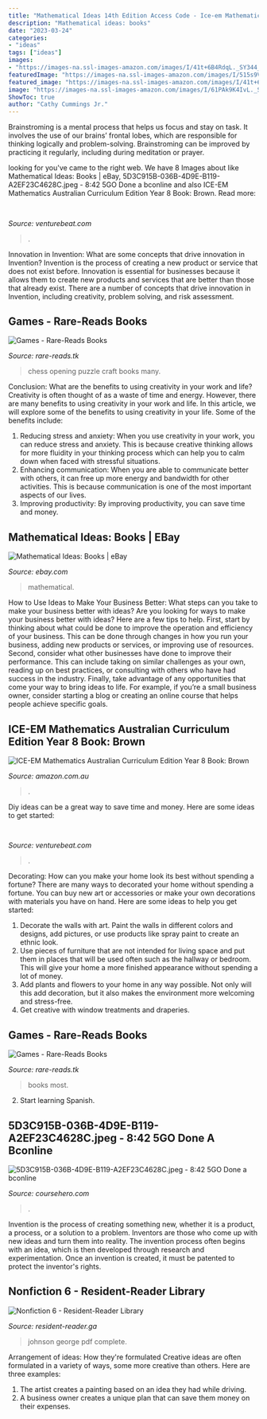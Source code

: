 ```yaml
---
title: "Mathematical Ideas 14th Edition Access Code - Ice-em Mathematics Australian Curriculum Edition Year 8 Book: Brown"
description: "Mathematical ideas: books"
date: "2023-03-24"
categories:
- "ideas"
tags: ["ideas"]
images:
- "https://images-na.ssl-images-amazon.com/images/I/41t+6B4RdqL._SY344_BO1,204,203,200_.jpg"
featuredImage: "https://images-na.ssl-images-amazon.com/images/I/515s9Vp-QwL._SX339_BO1,204,203,200_.jpg"
featured_image: "https://images-na.ssl-images-amazon.com/images/I/41t+6B4RdqL._SY344_BO1,204,203,200_.jpg"
image: "https://images-na.ssl-images-amazon.com/images/I/61PAk9K4IvL._SX381_BO1,204,203,200_.jpg"
ShowToc: true
author: "Cathy Cummings Jr."
---
```



Brainstroming is a mental process that helps us focus and stay on task. It involves the use of our brains’ frontal lobes, which are responsible for thinking logically and problem-solving. Brainstroming can be improved by practicing it regularly, including during meditation or prayer.

	

		
looking for  you've came to the right web. We have 8 Images about  like Mathematical Ideas: Books | eBay, 5D3C915B-036B-4D9E-B119-A2EF23C4628C.jpeg - 8:42 5GO Done a bconline and also ICE-EM Mathematics Australian Curriculum Edition Year 8 Book: Brown. Read more:
		
    
## 

<img loading=lazy src="https://venturebeat.com/wp-content/uploads/2020/03/Item_page.png?w=800" onerror="this.onerror=null;this.src='https://tse1.mm.bing.net/th?id=OIP.gP60ocmcV_93XCydU7yQ4QHaEw&amp;pid=15.1';" alt="">

_Source: venturebeat.com_

>. 

	

Innovation in Invention: What are some concepts that drive innovation in Invention?
Invention is the process of creating a new product or service that does not exist before. Innovation is essential for businesses because it allows them to create new products and services that are better than those that already exist. There are a number of concepts that drive innovation in Invention, including creativity, problem solving, and risk assessment.

    
## Games - Rare-Reads Books

<img loading=lazy src="https://images-na.ssl-images-amazon.com/images/I/515s9Vp-QwL._SX339_BO1,204,203,200_.jpg" onerror="this.onerror=null;this.src='https://tse1.mm.bing.net/th?id=OIP.jwQ5zsmbSyKyskbUM2I1yAAAAA&amp;pid=15.1';" alt="Games - Rare-Reads Books">

_Source: rare-reads.tk_

>chess opening puzzle craft books many. 

	

Conclusion: What are the benefits to using creativity in your work and life?
Creativity is often thought of as a waste of time and energy. However, there are many benefits to using creativity in your work and life. In this article, we will explore some of the benefits to using creativity in your life. Some of the benefits include: 
1) Reducing stress and anxiety: When you use creativity in your work, you can reduce stress and anxiety. This is because creative thinking allows for more fluidity in your thinking process which can help you to calm down when faced with stressful situations. 
2) Enhancing communication: When you are able to communicate better with others, it can free up more energy and bandwidth for other activities. This is because communication is one of the most important aspects of our lives. 
3) Improving productivity: By improving productivity, you can save time and money.

    
## Mathematical Ideas: Books | EBay

<img loading=lazy src="http://i.ebayimg.com/00/s/NTAwWDMyOQ==/z/7VQAAMXQVT9SslY4/$_3.JPG?set_id=2" onerror="this.onerror=null;this.src='https://tse4.mm.bing.net/th?id=OIP.qUC70L_LO5NjvM87gvnAiAAAAA&amp;pid=15.1';" alt="Mathematical Ideas: Books | eBay">

_Source: ebay.com_

>mathematical. 

	

How to Use Ideas to Make Your Business Better: What steps can you take to make your business better with ideas?
Are you looking for ways to make your business better with ideas? Here are a few tips to help. First, start by thinking about what could be done to improve the operation and efficiency of your business. This can be done through changes in how you run your business, adding new products or services, or improving use of resources. Second, consider what other businesses have done to improve their performance. This can include taking on similar challenges as your own, reading up on best practices, or consulting with others who have had success in the industry. Finally, take advantage of any opportunities that come your way to bring ideas to life. For example, if you’re a small business owner, consider starting a blog or creating an online course that helps people achieve specific goals.

    
## ICE-EM Mathematics Australian Curriculum Edition Year 8 Book: Brown

<img loading=lazy src="https://images-na.ssl-images-amazon.com/images/I/41t+6B4RdqL._SY344_BO1,204,203,200_.jpg" onerror="this.onerror=null;this.src='https://tse3.mm.bing.net/th?id=OIP.OqzqfLQZIFN1I6I9jYYqHwAAAA&amp;pid=15.1';" alt="ICE-EM Mathematics Australian Curriculum Edition Year 8 Book: Brown">

_Source: amazon.com.au_

>. 

	

Diy ideas can be a great way to save time and money. Here are some ideas to get started: 

    
## 

<img loading=lazy src="https://venturebeat.com/wp-content/uploads/2018/12/DfGtlDKW0AALxnR.jpg?w=800" onerror="this.onerror=null;this.src='https://tse2.mm.bing.net/th?id=OIP.q-8bGSNNa3u3IKVIYiDrvAHaE8&amp;pid=15.1';" alt="">

_Source: venturebeat.com_

>. 

	

Decorating: How can you make your home look its best without spending a fortune?
There are many ways to decorated your home without spending a fortune. You can buy new art or accessories or make your own decorations with materials you have on hand. Here are some ideas to help you get started: 
1. Decorate the walls with art. Paint the walls in different colors and designs, add pictures, or use products like spray paint to create an ethnic look. 
2. Use pieces of furniture that are not intended for living space and put them in places that will be used often such as the hallway or bedroom. This will give your home a more finished appearance without spending a lot of money. 
3. Add plants and flowers to your home in any way possible. Not only will this add decoration, but it also makes the environment more welcoming and stress-free. 
4. Get creative with window treatments and draperies.

    
## Games - Rare-Reads Books

<img loading=lazy src="https://images-na.ssl-images-amazon.com/images/I/41KF26N8lvL._SX348_BO1,204,203,200_.jpg" onerror="this.onerror=null;this.src='https://tse4.mm.bing.net/th?id=OIP.Qh11tYY7O9TuQaYbCPVPwgAAAA&amp;pid=15.1';" alt="Games - Rare-Reads Books">

_Source: rare-reads.tk_

>books most. 

	

2) Start learning Spanish.

    
## 5D3C915B-036B-4D9E-B119-A2EF23C4628C.jpeg - 8:42 5GO Done A Bconline

<img loading=lazy src="https://images-na.ssl-images-amazon.com/images/I/61PAk9K4IvL._SX381_BO1,204,203,200_.jpg" onerror="this.onerror=null;this.src='https://tse1.mm.bing.net/th?id=OIP.Kl-rUoWcxvRhLwWVp58FuAF_Hz&amp;pid=15.1';" alt="5D3C915B-036B-4D9E-B119-A2EF23C4628C.jpeg - 8:42 5GO Done a bconline">

_Source: coursehero.com_

>. 

	

Invention is the process of creating something new, whether it is a product, a process, or a solution to a problem. Inventors are those who come up with new ideas and turn them into reality. The invention process often begins with an idea, which is then developed through research and experimentation. Once an invention is created, it must be patented to protect the inventor's rights.

    
## Nonfiction 6 - Resident-Reader Library

<img loading=lazy src="https://images-na.ssl-images-amazon.com/images/I/51R-0VgmdrL._SX382_BO1,204,203,200_.jpg" onerror="this.onerror=null;this.src='https://tse1.mm.bing.net/th?id=OIP.s5gNC_Y7N2SGa5UyX81DGAAAAA&amp;pid=15.1';" alt="Nonfiction 6 - Resident-Reader Library">

_Source: resident-reader.ga_

>johnson george pdf complete. 

	

Arrangement of ideas: How they're formulated
Creative ideas are often formulated in a variety of ways, some more creative than others. Here are three examples:
1. The artist creates a painting based on an idea they had while driving.
2. A business owner creates a unique plan that can save them money on their expenses.

